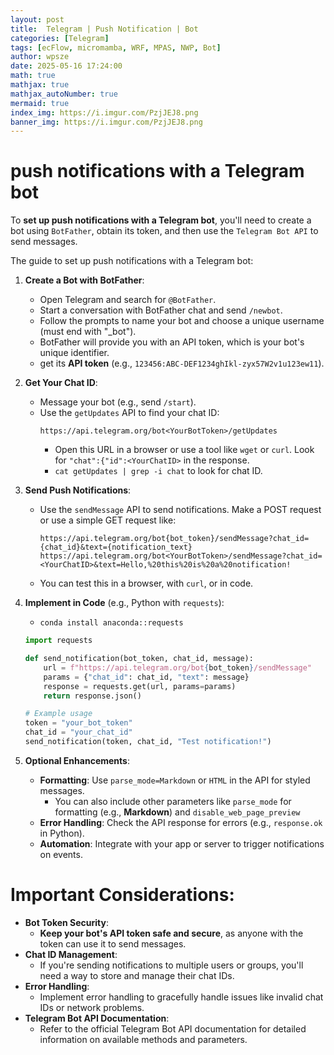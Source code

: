 ```yaml
---
layout: post
title:  Telegram | Push Notification | Bot
categories: [Telegram]
tags: [ecFlow, micromamba, WRF, MPAS, NWP, Bot]
author: wpsze
date: 2025-05-16 17:24:00
math: true
mathjax: true
mathjax_autoNumber: true
mermaid: true
index_img: https://i.imgur.com/PzjJEJ8.png
banner_img: https://i.imgur.com/PzjJEJ8.png
---
```


# push notifications with a Telegram bot

To **set up push notifications with a Telegram bot**, you'll need to create a bot using `BotFather`, obtain its token, and then use the `Telegram Bot API` to send messages. 


The guide to set up push notifications with a Telegram bot:

1. **Create a Bot with BotFather**:
   - Open Telegram and search for `@BotFather`.
   - Start a conversation with BotFather chat and send `/newbot`.
   - Follow the prompts to name your bot and choose a unique username (must end with "_bot"). 
   - BotFather will provide you with an API token, which is your bot's unique identifier. 
   - get its **API token** (e.g., `123456:ABC-DEF1234ghIkl-zyx57W2v1u123ew11`).

2. **Get Your Chat ID**:
   - Message your bot (e.g., send `/start`).
   - Use the `getUpdates` API to find your chat ID:
     ```
     https://api.telegram.org/bot<YourBotToken>/getUpdates
     ```
     - Open this URL in a browser or use a tool like `wget` or `curl`. Look for `"chat":{"id":<YourChatID>` in the response.
     - `cat getUpdates | grep -i chat` to look for chat ID.

3. **Send Push Notifications**:
   - Use the `sendMessage` API to send notifications. Make a POST request or use a simple GET request like:
     ```
     https://api.telegram.org/bot{bot_token}/sendMessage?chat_id={chat_id}&text={notification_text}
     https://api.telegram.org/bot<YourBotToken>/sendMessage?chat_id=<YourChatID>&text=Hello,%20this%20is%20a%20notification!
     ```
   - You can test this in a browser, with `curl`, or in code.

4. **Implement in Code** (e.g., Python with `requests`): 
   - `conda install anaconda::requests`
   ```python
   import requests

   def send_notification(bot_token, chat_id, message):
       url = f"https://api.telegram.org/bot{bot_token}/sendMessage"
       params = {"chat_id": chat_id, "text": message}
       response = requests.get(url, params=params)
       return response.json()

   # Example usage
   token = "your_bot_token"
   chat_id = "your_chat_id"
   send_notification(token, chat_id, "Test notification!")
   ```

5. **Optional Enhancements**:
   - **Formatting**: Use `parse_mode=Markdown` or `HTML` in the API for styled messages.
     - You can also include other parameters like `parse_mode` for formatting (e.g., **Markdown**) and `disable_web_page_preview`
   - **Error Handling**: Check the API response for errors (e.g., `response.ok` in Python).
   - **Automation**: Integrate with your app or server to trigger notifications on events.

# Important Considerations:

- **Bot Token Security**:
  - **Keep your bot's API token safe and secure**, as anyone with the token can use it to send messages. 
- **Chat ID Management**:
  - If you're sending notifications to multiple users or groups, you'll need a way to store and manage their chat IDs. 
- **Error Handling**:
  - Implement error handling to gracefully handle issues like invalid chat IDs or network problems. 
- **Telegram Bot API Documentation**:
  - Refer to the official Telegram Bot API documentation for detailed information on available methods and parameters. 
